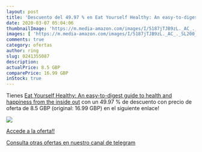 ```yaml
---
layout: post
title: 'Descuento del 49.97 % en Eat Yourself Healthy: An easy-to-digest '
date: 2020-03-07 05:04:06
thumbnailImage: 'https://m.media-amazon.com/images/I/5187jTJB9zL._AC_._SL200_.jpg'
images: [ 'https://m.media-amazon.com/images/I/5187jTJB9zL._AC_._SL200_.jpg' ]
comments: true
category: ofertas
author: ring
slug: 0241355087
description:
actualPrice: 8.5 GBP
comparePrice: 16.99 GBP
inStock: true
---
```


Tienes [Eat Yourself Healthy: An easy-to-digest guide to health and happiness from the inside out](https://www.amazon.com/dp/0241355087/?tag=redken08-20) con un 49.97 % de descuento con precio de oferta de 8.5 GBP (original: 16.99 GBP) en el siguiente enlace!

[![](https://m.media-amazon.com/images/I/5187jTJB9zL._AC_._SL200_.jpg)](https://www.amazon.com/dp/0241355087/?tag=redken08-20)

[Accede a la oferta!!](https://www.amazon.com/dp/0241355087/?tag=redken08-20)

[Consulta otras ofertas en nuestro canal de telegram](https://t.me/s/ofertas25)
